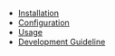 * [Installation](https://github.com/aligungr/UERANSIM/wiki/Installation)
* [Configuration](https://github.com/aligungr/UERANSIM/wiki/Configuration)
* [Usage](https://github.com/aligungr/UERANSIM/wiki/Usage)
* [Development Guideline](https://github.com/aligungr/UERANSIM/wiki/Development-Guideline)